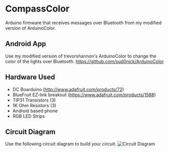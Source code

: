 # CompassColor
Arduino firmware that receives messages over Bluetooth from my modified version of ArduinoColor.

Android App
--
Use my modified version of trevorshannon's ArduinoColor to change the color of the lights over Bluetooth.
https://github.com/sud0nick/ArduinoColor

Hardware Used
--
* DC Boarduino (http://www.adafruit.com/products/72)
* BlueFruit EZ-link breakout (https://www.adafruit.com/products/1588)
* TIP31 Transistors (3)
* 1K Ohm Resistors (3)
* Android based phone
* RGB LED Strips

Circuit Diagram
--
Use the following circuit diagram to build your circuit.
![Circuit Diagram](http://www.puffycode.com/boardapps/CompassLight/images/circuit.png)

